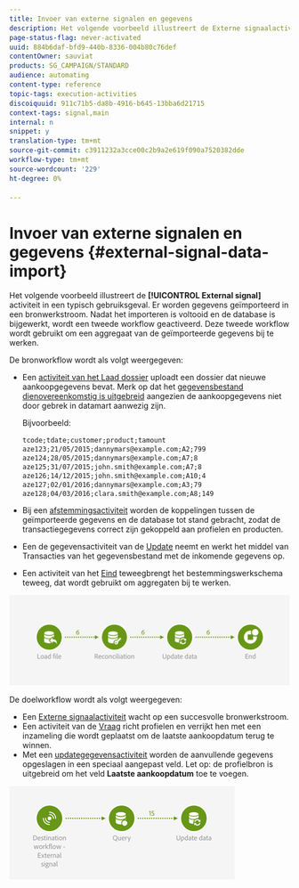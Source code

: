 ```yaml
---
title: Invoer van externe signalen en gegevens
description: Het volgende voorbeeld illustreert de Externe signaalactiviteit die met de invoer van gegevens wordt gebruikt.
page-status-flag: never-activated
uuid: 884b6daf-bfd9-440b-8336-004b80c76def
contentOwner: sauviat
products: SG_CAMPAIGN/STANDARD
audience: automating
content-type: reference
topic-tags: execution-activities
discoiquuid: 911c71b5-da8b-4916-b645-13bba6d21715
context-tags: signal,main
internal: n
snippet: y
translation-type: tm+mt
source-git-commit: c3911232a3cce00c2b9a2e619f090a7520382dde
workflow-type: tm+mt
source-wordcount: '229'
ht-degree: 0%

---
```



# Invoer van externe signalen en gegevens {#external-signal-data-import}

Het volgende voorbeeld illustreert de **[!UICONTROL External signal]** activiteit in een typisch gebruiksgeval. Er worden gegevens geïmporteerd in een bronwerkstroom. Nadat het importeren is voltooid en de database is bijgewerkt, wordt een tweede workflow geactiveerd. Deze tweede workflow wordt gebruikt om een aggregaat van de geïmporteerde gegevens bij te werken.

De bronworkflow wordt als volgt weergegeven:

* Een [activiteit van het Laad dossier](../../automating/using/load-file.md) uploadt een dossier dat nieuwe aankoopgegevens bevat. Merk op dat het [gegevensbestand dienovereenkomstig is uitgebreid](../../developing/using/data-model-concepts.md) aangezien de aankoopgegevens niet door gebrek in datamart aanwezig zijn.

   Bijvoorbeeld:

   ```
   tcode;tdate;customer;product;tamount
   aze123;21/05/2015;dannymars@example.com;A2;799
   aze124;28/05/2015;dannymars@example.com;A7;8
   aze125;31/07/2015;john.smith@example.com;A7;8
   aze126;14/12/2015;john.smith@example.com;A10;4
   aze127;02/01/2016;dannymars@example.com;A3;79
   aze128;04/03/2016;clara.smith@example.com;A8;149
   ```

* Bij een [afstemmingsactiviteit](../../automating/using/reconciliation.md) worden de koppelingen tussen de geïmporteerde gegevens en de database tot stand gebracht, zodat de transactiegegevens correct zijn gekoppeld aan profielen en producten.
* Een de gegevensactiviteit van de [Update](../../automating/using/update-data.md) neemt en werkt het middel van Transacties van het gegevensbestand met de inkomende gegevens op.
* Een activiteit van het [Eind](../../automating/using/start-and-end.md) teweegbrengt het bestemmingswerkschema teweeg, dat wordt gebruikt om aggregaten bij te werken.

![](assets/signal_example_source1.png)

De doelworkflow wordt als volgt weergegeven:

* Een [Externe signaalactiviteit](../../automating/using/external-signal.md) wacht op een succesvolle bronwerkstroom.
* Een activiteit van de [Vraag](../../automating/using/query.md#enriching-data) richt profielen en verrijkt hen met een inzameling die wordt geplaatst om de laatste aankoopdatum terug te winnen.
* Met een [updategegevensactiviteit](../../automating/using/update-data.md) worden de aanvullende gegevens opgeslagen in een speciaal aangepast veld. Let op: de profielbron is uitgebreid om het veld **Laatste aankoopdatum** toe te voegen.

![](assets/signal_example_source2.png)
